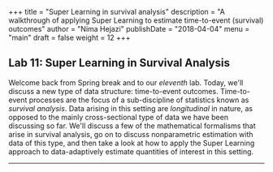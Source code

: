 +++
title = "Super Learning in survival analysis"
description = "A walkthrough of applying Super Learning to estimate time-to-event (survival) outcomes"
author = "Nima Hejazi"
publishDate = "2018-04-04"
menu = "main"
draft = false
weight = 12
+++

## Lab 11: Super Learning in Survival Analysis

Welcome back from Spring break and to our _eleventh_ lab. Today, we'll discuss a
new type of data structure: time-to-event outcomes. Time-to-event processes are
the focus of a sub-discipline of statistics known as _survival analysis_. Data
arising in this setting are _longitudinal_ in nature, as opposed to the mainly
cross-sectional type of data we have been discussing so far. We'll discuss a few
of the mathematical formalisms that arise in survival analysis, go on to discuss
nonparametric estimation with data of this type, and then take a look at how to
apply the Super Learning approach to data-adaptively estimate quantities of
interest in this setting.

---
